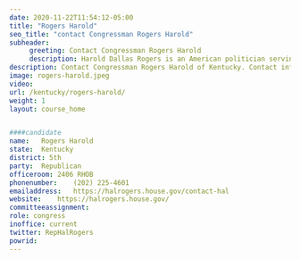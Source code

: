 ```yaml
---
date: 2020-11-22T11:54:12-05:00
title: "Rogers Harold"
seo_title: "contact Congressman Rogers Harold"
subheader:
     greeting: Contact Congressman Rogers Harold 
     description: Harold Dallas Rogers is an American politician serving his 20th term as the U.S. Representative for Kentucky's 5th congressional district, having served since 1981. He is a member of the Republican Party and the dean of the Kentucky congressional delegation.
description: Contact Congressman Rogers Harold of Kentucky. Contact information for Rogers Harold includes email address, phone number, and mailing address.
image: rogers-harold.jpeg
video: 
url: /kentucky/rogers-harold/
weight: 1
layout: course_home


####candidate
name:	Rogers Harold
state:	Kentucky
district: 5th
party:	Republican
officeroom:	2406 RHOB
phonenumber:	(202) 225-4601
emailaddress:	https://halrogers.house.gov/contact-hal
website:	https://halrogers.house.gov/
committeeassignment: 
role: congress
inoffice: current
twitter: RepHalRogers
powrid: 
---
```


